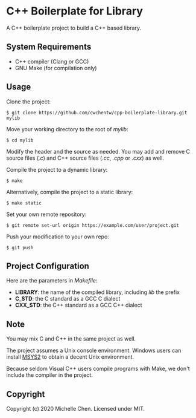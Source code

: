 # C++ Boilerplate for Library

A C++ boilerplate project to build a C++ based library.

## System Requirements

* C++ compiler (Clang or GCC)
* GNU Make (for compilation only)

## Usage

Clone the project:

```
$ git clone https://github.com/cwchentw/cpp-boilerplate-library.git mylib
```

Move your working directory to the root of *mylib*:

```
$ cd mylib
```

Modify the header and the source as needed. You may add and remove C source files (*.c*) and C++ source files (*.cc*, *.cpp* or *.cxx*) as well.

Compile the project to a dynamic library:

```
$ make
```

Alternatively, compile the project to a static library:

```
$ make static
```

Set your own remote repository:

```
$ git remote set-url origin https://example.com/user/project.git
```

Push your modification to your own repo:

```
$ git push
```

## Project Configuration

Here are the parameters in *Makefile*:

* **LIBRARY**: the name of the compiled library, including *lib* the prefix
* **C_STD**: the C standard as a GCC C dialect
* **CXX_STD**: the C++ standard as a GCC C++ dialect

## Note

You may mix C and C++ in the same project as well.

The project assumes a Unix console environment. Windows users can install [MSYS2](https://www.msys2.org/) to obtain a decent Unix environment.

Because seldom Visual C++ users compile programs with Make, we don't include the compiler in the project.

## Copyright

Copyright (c) 2020 Michelle Chen. Licensed under MIT.
